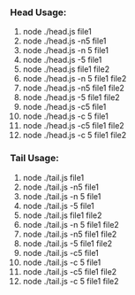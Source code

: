 ### Head Usage:
  1.  node ./head.js file1
  2.  node ./head.js -n5 file1
  3.  node ./head.js -n 5 file1
  4.  node ./head.js -5 file1
  5.  node ./head.js file1 file2
  6.  node ./head.js -n 5 file1 file2
  7.  node ./head.js -n5 file1 file2
  8.  node ./head.js -5 file1 file2 
  9.  node ./head.js -c5 file1
  10. node ./head.js -c 5 file1
  11. node ./head.js -c5 file1 file2
  12. node ./head.js -c 5 file1 file2

 ### Tail Usage:
  1.  node ./tail.js file1
  2.  node ./tail.js -n5 file1
  3.  node ./tail.js -n 5 file1
  4.  node ./tail.js -5 file1
  5.  node ./tail.js file1 file2
  6.  node ./tail.js -n 5 file1 file2
  7.  node ./tail.js -n5 file1 file2
  8.  node ./tail.js -5 file1 file2 
  9.  node ./tail.js -c5 file1
  10. node ./tail.js -c 5 file1
  11. node ./tail.js -c5 file1 file2
  12. node ./tail.js -c 5 file1 file2